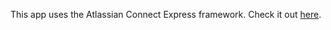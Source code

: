 This app uses the Atlassian Connect Express framework.  Check it out [here](https://bitbucket.org/atlassian/atlassian-connect-express/src/master).
